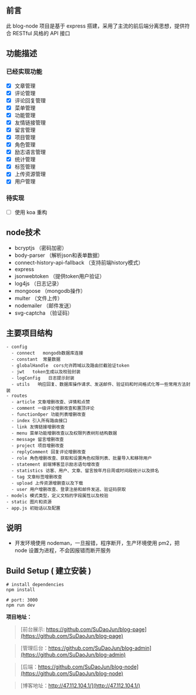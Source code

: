 ## 前言

此 blog-node 项目是基于 express 搭建，采用了主流的前后端分离思想，提供符合 RESTful 风格的 API 接口

## 功能描述

### 已经实现功能

- [x] 文章管理
- [x] 评论管理
- [x] 评论回复管理
- [x] 菜单管理
- [x] 功能管理
- [x] 友情链接管理
- [x] 留言管理
- [x] 项目管理
- [x] 角色管理
- [x] 励志语言管理
- [x] 统计管理
- [x] 标签管理
- [x] 上传资源管理
- [x] 用户管理

### 待实现

- [ ] 使用 koa 重构

## node技术

- bcryptjs （密码加密）
- body-parser （解析json和表单数据）
- connect-history-api-fallback  （支持前端history模式）
- express
- jsonwebtoken  （提供token用户验证）
- log4js  （日志记录）
- mongoose    （mongodb操作）
- multer  （文件上传）
- nodemailer  （邮件发送）
- svg-captcha  （验证码）

## 主要项目结构

```
- config
  - connect   mongodb数据库连接
  - constant  常量数据
  - globalHandle  cors允许跨域以及路由拦截验证token
  - jwt   token生成以及校验封装
  - logConfig   日志提示封装
  - utils   响应回复、数据库操作请求、发送邮件、验证码和时间格式化等一些常用方法封装
- routes
  - article 文章增删改查、详情和点赞
  - comment 一级评论增删改查和置顶评论
  - functionOper 功能列表增删改查
  - index 引入所有路由接口
  - link 友情链接增删改查
  - menu 菜单功能增删改查以及权限列表树形结构数据
  - message 留言增删改查
  - project 项目增删改查
  - replyComment 回复评论增删改查
  - role 角色增删改查、获取和设置角色权限列表、批量导入和移除用户
  - statement 前端博客显示励志语句增改查
  - statistics 访客、用户、文章、留言按年月日周或时间段统计以及排名
  - tag 文章标签增删改查
  - upload 上传资源增删查以及下载
  - user 用户增删改查、登录注册和邮件发送、验证码获取
- models 模式类型，定义文档的字段属性以及校验
- static 图片和资源
- app.js 初始话以及配置
```

## 说明

- 开发环境使用 nodeman，一旦报错，程序断开，生产环境使用 pm2，把 node 设置为进程，不会因报错而断开服务


## Build Setup ( 建立安装 )

```
# install dependencies
npm install

# port: 3000
npm run dev

```

**项目地址：**

> [前台展示: https://github.com/SuDaoJun/blog-page](https://github.com/SuDaoJun/blog-page)

> [管理后台：https://github.com/SuDaoJun/blog-admin](https://github.com/SuDaoJun/blog-admin)

> [后端：https://github.com/SuDaoJun/blog-node](https://github.com/SuDaoJun/blog-node)

> [博客地址：http://47.112.104.1/](http://47.112.104.1/)
